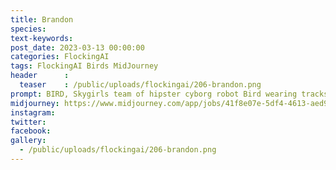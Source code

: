```yaml
---
title: Brandon
species: 
text-keywords: 
post_date: 2023-03-13 00:00:00
categories: FlockingAI
tags: FlockingAI Birds MidJourney 
header      :
  teaser    : /public/uploads/flockingai/206-brandon.png
prompt: BIRD, Skygirls team of hipster cyborg robot Bird wearing tracksuit jackets and futuristic ski goggles with bird friends, happy, colours, bright, airy, floaty, high definition
midjourney: https://www.midjourney.com/app/jobs/41f8e07e-5df4-4613-aed9-d502c15105c8
instagram: 
twitter: 
facebook: 
gallery: 
  - /public/uploads/flockingai/206-brandon.png
---
```


